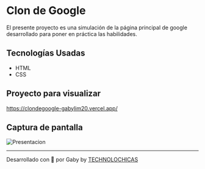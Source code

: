 # Clon de Google

El presente proyecto es una simulación de la página principal de google desarrollado para poner en práctica las habilidades.

## Tecnologías Usadas

* HTML
* CSS

## Proyecto para visualizar

https://clondegoogle-gabylim20.vercel.app/

## Captura de pantalla
![Presentacion](assets/proyect.png)


---
Desarrollado con 💜 por Gaby by [TECHNOLOCHICAS](https://tecnolochicas.mx/)
